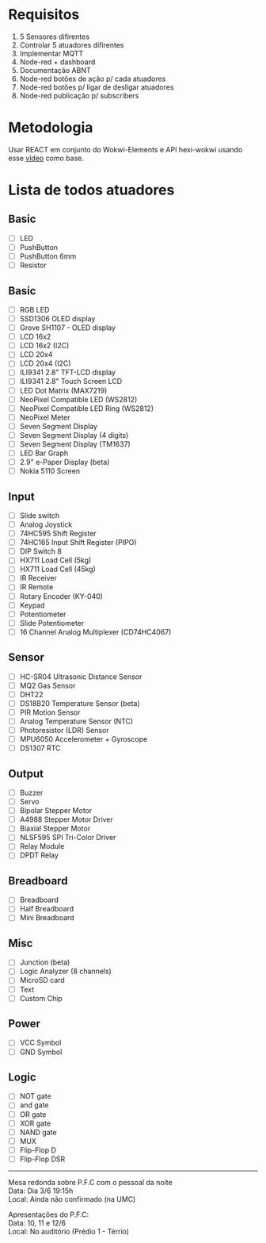 # Requisitos
1. 5 Sensores difirentes
2. Controlar 5 atuadores difirentes
3. Implementar MQTT
4. Node-red + dashboard
5. Documentação ABNT
6. Node-red botões de ação p/ cada atuadores
7. Node-red botões p/ ligar de desligar atuadores 
8. Node-red publicação p/ subscribers


# Metodologia
Usar REACT em conjunto do Wokwi-Elements e API hexi-wokwi
usando esse [vídeo](https://www.youtube.com/watch?v=fArqj-USmjA)
como base.

# Lista de todos atuadores

## Basic
- [ ] LED
- [ ] PushButton
- [ ] PushButton 6mm
- [ ] Resistor

## Basic
- [ ] RGB LED
- [ ] SSD1306 OLED display
- [ ] Grove SH1107 - OLED display
- [ ] LCD 16x2
- [ ] LCD 16x2 (I2C)
- [ ] LCD 20x4
- [ ] LCD 20x4 (I2C)
- [ ] ILI9341 2.8" TFT-LCD display
- [ ] ILI9341 2.8" Touch Screen LCD
- [ ] LED Dot Matrix (MAX7219)
- [ ] NeoPixel Compatible LED (WS2812)
- [ ] NeoPixel Compatible LED Ring (WS2812)
- [ ] NeoPixel Meter
- [ ] Seven Segment Display
- [ ] Seven Segment Display (4 digits)
- [ ] Seven Segment Display (TM1637)
- [ ] LED Bar Graph
- [ ] 2.9" e-Paper Display (beta)
- [ ] Nokia 5110 Screen

## Input
- [ ] Slide switch
- [ ] Analog Joystick
- [ ] 74HC595 Shift Register
- [ ] 74HC165 Input Shift Register (PIPO)
- [ ] DIP Switch 8
- [ ] HX711 Load Cell (5kg)
- [ ] HX711 Load Cell (45kg)
- [ ] IR Receiver
- [ ] IR Remote
- [ ] Rotary Encoder (KY-040)
- [ ] Keypad
- [ ] Potentiometer
- [ ] Slide Potentiometer
- [ ] 16 Channel Analog Multiplexer (CD74HC4067)

## Sensor
- [ ] HC-SR04 Ultrasonic Distance Sensor
- [ ] MQ2 Gas Sensor
- [ ] DHT22
- [ ] DS18B20 Temperature Sensor (beta)
- [ ] PIR Motion Sensor
- [ ] Analog Temperature Sensor (NTC)
- [ ] Photoresistor (LDR) Sensor
- [ ] MPU6050 Accelerometer + Gyroscope
- [ ] DS1307 RTC

## Output
- [ ] Buzzer
- [ ] Servo
- [ ] Bipolar Stepper Motor
- [ ] A4988 Stepper Motor Driver
- [ ] Biaxial Stepper Motor
- [ ] NLSF595 SPI Tri-Color Driver
- [ ] Relay Module
- [ ] DPDT Relay

## Breadboard
- [ ] Breadboard
- [ ] Half Breadboard
- [ ] Mini Breadboard

## Misc
- [ ] Junction (beta)
- [ ] Logic Analyzer (8 channels)
- [ ] MicroSD card
- [ ] Text
- [ ] Custom Chip

## Power
- [ ] VCC Symbol
- [ ] GND Symbol

## Logic
- [ ] NOT gate
- [ ] and gate
- [ ] OR gate
- [ ] XOR gate
- [ ] NAND gate
- [ ] MUX
- [ ] Flip-Flop D
- [ ] Flip-Flop DSR

-------------------------------------------------------

Mesa redonda sobre P.F.C com o pessoal da noite<br>
Data: Dia 3/6 19:15h<br>
Local: Ainda não confirmado (na UMC)

Apresentações do P.F.C:<br>
Data: 10, 11 e 12/6<br>
Local: No auditório (Prédio 1 - Térrio)

